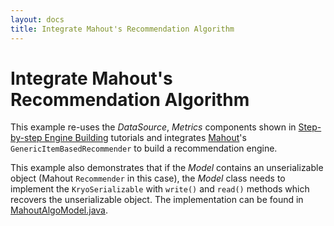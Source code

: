 ```yaml
---
layout: docs
title: Integrate Mahout's Recommendation Algorithm
---
```


# Integrate Mahout's Recommendation Algorithm

This example re-uses the *DataSource*, *Metrics* components shown in [Step-by-step Engine Building](../tutorials/enginebuilders/stepbystep/index.html) tutorials and integrates [Mahout](https://mahout.apache.org/)'s `GenericItemBasedRecommender` to build a recommendation engine.

This example also demonstrates that if the *Model* contains an unserializable object (Mahout `Recommender` in this case), the *Model* class needs to implement the `KryoSerializable` with `write()` and `read()` methods which recovers the unserializable object. The implementation can be found in
[MahoutAlgoModel.java](https://github.com/PredictionIO/PredictionIO/blob/master/examples/java-local-tutorial/src/main/java/recommendations/tutorial5/MahoutAlgoModel.java).

